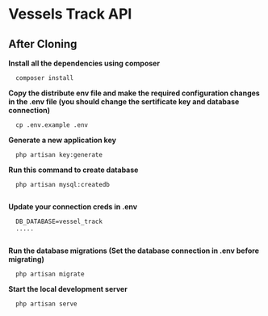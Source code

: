 # Vessels Track API

## After Cloning

**Install all the dependencies using composer**
````
  composer install

````
**Copy the distribute env file and make the required configuration changes in the .env file (you should change the sertificate key and database connection)**
````
  cp .env.example .env

````
**Generate a new application key**
````
  php artisan key:generate

````

**Run this command to create database**
````
  php artisan mysql:createdb
  
````

**Update your connection creds in .env**
````
  DB_DATABASE=vessel_track
  .....
  
````

**Run the database migrations (Set the database connection in .env before migrating)**
````
  php artisan migrate

````
**Start the local development server**
````
  php artisan serve

````

